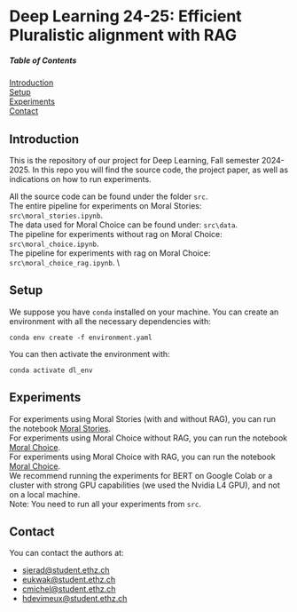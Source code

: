 # Deep Learning 24-25: Efficient Pluralistic alignment with RAG

##### Table of Contents  
[Introduction](#Intro) \
[Setup](#Setup) \
[Experiments](#Experiments)  
[Contact](#Contact)  



## Introduction

This is the repository of our project for Deep Learning, Fall semester 2024-2025.
In this repo you will find the source code, the project paper, as well as indications on how to run experiments.

All the source code can be found under the folder `src`. \
The entire pipeline for experiments on Moral Stories: `src\moral_stories.ipynb`. \
The data used for Moral Choice can be found under: `src\data`. \
The pipeline for experiments without rag on Moral Choice: `src\moral_choice.ipynb`. \
The pipeline for experiments with rag on Moral Choice: `src\moral_choice_rag.ipynb`. \

## Setup

We suppose you have `conda` installed on your machine.
You can create an environment with all the necessary dependencies with:
```
conda env create -f environment.yaml
```
You can then activate the environment with:
```
conda activate dl_env
```


## Experiments

For experiments using Moral Stories (with and without RAG), you can run the notebook [Moral Stories](src\moral_stories.ipynb). \
For experiments using Moral Choice without RAG, you can run the notebook [Moral Choice](src\moral_stories.ipynb). \
For experiments using Moral Choice with RAG, you can run the notebook [Moral Choice](src\moral_stories_rag.ipynb). \
We recommend running the experiments for BERT on Google Colab or a cluster with strong GPU capabilities (we used the Nvidia L4 GPU), and not on a local machine.
\
Note: You need to run all your experiments from `src`. 


## Contact
You can contact the authors at:
- sjerad@student.ethz.ch
- eukwak@student.ethz.ch
- cmichel@student.ethz.ch
- hdevimeux@student.ethz.ch

